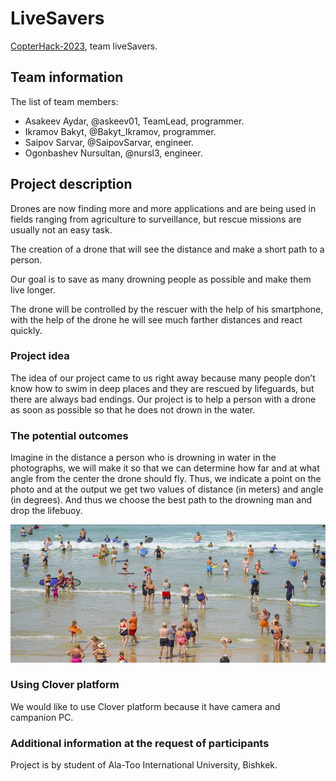 # LiveSavers

[CopterHack-2023](copterhack2023.md), team liveSavers.

## Team information

The list of team members:

* Asakeev Aydar, @askeev01, TeamLead, programmer.
* Ikramov Bakyt, @Bakyt_Ikramov, programmer.
* Saipov Sarvar, @SaipovSarvar, engineer.
* Ogonbashev Nursultan, @nursl3, engineer.

## Project description

Drones are now finding more and more applications and are being used in fields ranging from agriculture to surveillance, but rescue missions are usually not an easy task.

The creation of a drone that will see the distance and make a short path to a person.

Our goal is to save as many drowning people as possible and make them live longer.

The drone will be controlled by the rescuer with the help of his smartphone, with the help of the drone he will see much farther distances and react quickly.

### Project idea

The idea of our project came to us right away because many people don’t know how to swim in deep places and they are rescued by lifeguards, but there are always bad endings. Our project is to help a person with a drone as soon as possible so that he does not drown in the water.

### The potential outcomes

Imagine in the distance a person who is drowning in water in the photographs, we will make it so that we can determine how far and at what angle from the center the drone should fly. Thus, we indicate a point on the photo and at the output we get two values ​​of distance (in meters) and angle (in degrees). And thus we choose the best path to the drowning man and drop the lifebuoy.

![beach_example](../assets/beach_example.png)

### Using Clover platform

We would like to use Clover platform because it have camera and campanion PC.

### Additional information at the request of participants

Project is by student of Ala-Too International University, Bishkek.
